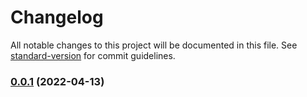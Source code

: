 # Changelog

All notable changes to this project will be documented in this file. See [standard-version](https://github.com/conventional-changelog/standard-version) for commit guidelines.

### [0.0.1](https://github.com/cloudlesslabs/pulumix/compare/v0.0.0...v0.0.1) (2022-04-13)
